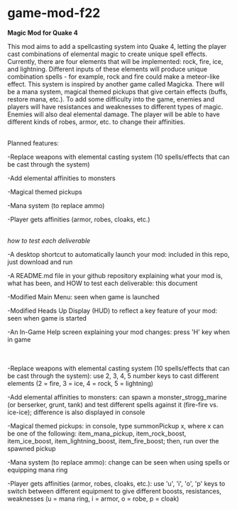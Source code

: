 # game-mod-f22

<b>Magic Mod for Quake 4</b>


This mod aims to add a spellcasting system into Quake 4, letting the player cast combinations of elemental magic to create unique spell effects. 
Currently, there are four elements that will be implemented: rock, fire, ice, and lightning. 
Different inputs of these elements will produce unique combination spells - for example, rock and fire could make a meteor-like effect.
This system is inspired by another game called Magicka.
There will be a mana system, magical themed pickups that give certain effects (buffs, restore mana, etc.).
To add some difficulty into the game, enemies and players will have resistances and weaknesses to different types of magic. Enemies will also deal elemental damage.
The player will be able to have different kinds of robes, armor, etc. to change their affinities.
<br><br>

Planned features:

-Replace weapons with elemental casting system (10 spells/effects that can be cast through the system)

-Add elemental affinities to monsters

-Magical themed pickups

-Mana system (to replace ammo)

-Player gets affinities (armor, robes, cloaks, etc.)

<br> <i>how to test each deliverable</i>

-A desktop shortcut to automatically launch your mod: included in this repo, just download and run

-A README.md file in your github repository explaining what your mod is, what has been, and HOW to test each deliverable: this document

-Modified Main Menu: seen when game is launched

-Modified Heads Up Display (HUD) to reflect a key feature of your mod: seen when game is started

-An In-Game Help screen explaining your mod changes: press 'H' key when in game

<br><br>
-Replace weapons with elemental casting system (10 spells/effects that can be cast through the system): use 2, 3, 4, 5 number keys to cast different elements (2 = fire, 3 = ice, 4 = rock, 5 = lightning)

-Add elemental affinities to monsters: can spawn a monster_strogg_marine (or berserker, grunt, tank) and test different spells against it (fire-fire vs. ice-ice); difference is also displayed in console 

-Magical themed pickups: in console, type summonPickup x, where x can be one of the following: item_mana_pickup, item_rock_boost, item_ice_boost, item_lightning_boost, item_fire_boost; then, run over the spawned pickup

-Mana system (to replace ammo): change can be seen when using spells or equipping mana ring

-Player gets affinities (armor, robes, cloaks, etc.): use 'u', 'i', 'o', 'p' keys to switch between different equipment to give different boosts, resistances, weaknesses (u = mana ring, i = armor, o = robe, p = cloak)

